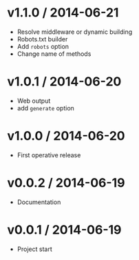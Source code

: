 v1.1.0 / 2014-06-21
==================

  * Resolve middleware or dynamic building
  * Robots.txt builder
  * Add `robots` option
  * Change name of methods

v1.0.1 / 2014-06-20
==================

  * Web output
  * add `generate` option

v1.0.0 / 2014-06-20
==================

  * First operative release

v0.0.2 / 2014-06-19
==================

  * Documentation

v0.0.1 / 2014-06-19
==================

  * Project start
